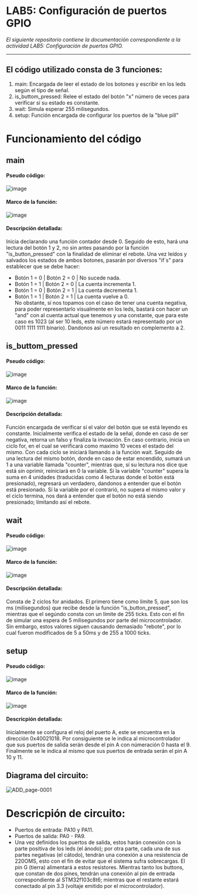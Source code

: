 # LAB5: Configuración de puertos GPIO

*El siguiente repositorio contiene la documentación correspondiente a la actividad LAB5: Configuración de puertos GPIO.*

---

## El código utilizado consta de 3 funciones:
1) main: Encargada de leer el estado de los botones y escribir en los leds según el tipo de señal.
2) is_buttom_pressed: Relee el estado del botón "x" número de veces para verificar sí su estado es constante.
3) wait: Simula esperar 255 milisegundos. 
4) setup: Función encargada de configurar los puertos de la "blue pill"

# Funcionamiento del código

## main
#### Pseudo código:
![image](https://github.com/DamianRPG/Lab5/assets/126529855/2bb44fd1-93ce-4c41-824c-75827e866713)

#### Marco de la función:
![image](https://github.com/DamianRPG/Lab5/assets/126529855/7812255d-bf72-4a7f-9182-3cdcd0b870a9)

#### Descripción detallada:
Inicia declarando una función contador desde 0.
Seguido de esto, hará una lectura del botón 1 y 2, no sin antes pasando por la función "is_button_pressed" con la finalidad de eliminar el rebote.
Una vez leídos y salvados los estados de ambos botones, pasarán por diversos "if´s" para establecer que se debe hacer:
- Botón 1 = 0 | Botón 2 = 0 | No sucede nada.
- Botón 1 = 1 | Botón 2 = 0 | La cuenta incrementa 1.
- Botón 1 = 0 | Botón 2 = 1 | La cuenta decrementa 1.
- Botón 1 = 1 | Botón 2 = 1 | La cuenta vuelve a 0.  
No obstante, sí nos topamos con el caso de tener una cuenta negativa, para poder representarlo visualmente en los leds, bastará con hacer un "and" con al cuenta actual que tenemos y una constante, que para este caso es 1023 (al ser 10 leds, este número estará representado por un 0011 1111 1111 binario). Dandonos así un resultado en complemento a 2.

## is_buttom_pressed
#### Pseudo código:
![image](https://github.com/DamianRPG/Lab5/assets/126529855/fb5cb752-e150-488d-bb4e-6edd6538a86a)

#### Marco de la función:
![image](https://github.com/DamianRPG/Lab5/assets/126529855/7c4147e0-021f-45b6-8f03-765ce838e5b2)

#### Descripción detallada:
Función encargada de verificar sí el valor del botón que se está leyendo es constante.
Inicialmente verifica el estado de la señal, donde en caso de ser negativa, retorna un falso y finaliza la invoación.
En caso contrario, inicia un ciclo for, en el cual se verificará como maximo 10 veces el estado del mismo. Con cada ciclo se iniciará llamando a la función wait. Seguido de una lectura del mismo botón, donde en caso de estar encendido, sumará un 1 a una variable llamada "counter", mientras que, sí su lectura nos dice que está sin oprimir, reiniciará en 0 la variable.
Sí la variable "counter" supera la suma en 4 unidades (traducidas como 4 lecturas donde el botón está presionado), regresará un verdadero, dandonos a entender que el botón está presionado.
Sí la variable por el contrarió, no supera el mismo valor y el ciclo termina, nos dará a entender que el botón no está siendo presionado; límitando así el rebote.

## wait
#### Pseudo código:
![image](https://github.com/DamianRPG/Lab5/assets/126529855/f5021e2f-b78c-43c2-b56f-8363b91157c7)

#### Marco de la función:
![image](https://github.com/DamianRPG/Lab5/assets/126529855/c2fbd1c3-83cc-4899-a01c-100b4d61f14d)

#### Descripción detallada:
Consta de 2 ciclos for anidados. El primero tiene como límite 5, que son los ms (milisegundos) que recibe desde la función "is_button_pressed", mientras que el segúndo consta con un límite de 255 ticks. Esto con el fin de simular una espera de 5 milisegundos por parte del microcontrolador. Sin embargo, estos valores siguen causando demasiado "rebote", por lo cual fueron modificados de 5 a 50ms y de 255 a 1000 ticks. 

## setup
#### Pseudo código:
![image](https://github.com/DamianRPG/Lab5/assets/126529855/7b23c2e4-73ba-43f6-9811-1a93f2bbf809)

#### Marco de la función:
![image](https://github.com/DamianRPG/Lab5/assets/126529855/f88f4771-dab3-4388-a2ba-517e43487a96)

#### Descricpión detallada:
Inicialmente se configura el reloj del puerto A, este se encuentra en la dirección 0x40021018.
Por consiguiente se le indica al microcontrolador que sus puertos de salida serán desde el pin A con númeración 0 hasta el 9.
Finalmente se le indica al mismo que sus puertos de entrada serán el pin A 10 y 11.

## Diagrama del circuito:
![ADD_page-0001](https://github.com/DamianRPG/Lab5/assets/126529855/9685ae01-5383-47ab-bb22-805555e3bf0d)

# Descricpión de circuito:
- Puertos de entrada: PA10 y PA11.
- Puertos de salida: PA0 - PA9.
- Una vez definidos los puertos de salida, estos harán conexión con la parte positiva de los leds (el ánodo); por otra parte, cada una de sus partes negativas (el cátodo), tendrán una conexión a una resistencia de 220OMS, esto con el fin de evitar que el sistema sufra sobrecargas. El pin G (tierra) alimentará a estos resistores.
Mientras tanto los buttons, que constan de dos pines, tendrán una conexión al pin de entrada correspondiente al STM32f103c8t6; mientras que el restante estará conectado al pin 3.3 (voltaje emitido por el microcontrolador).




